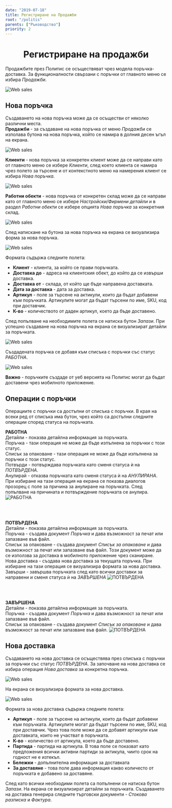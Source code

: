 ```yaml
---
date: "2019-07-18"
title: Регистриране на Продажби
root: "/politis"
parents: ["Ръководство"]
priority: 2
---
```

<h1 align="center">
    Регистриране на продажби
</h1>

Продажбите през Политис се осъществяват чрез модела поръчка-доставка. За функционалности свързани с поръчки от главното меню се избира *Продажби*.

![Web sales](./web-sales-menu.bg.png "Меню")

## Нова поръчка

Създаването на нова поръчка може да се осъществи от няколко различни места.   
<bullet></bullet> **Продажби** - за създаване на нова поръчка от меню *Продажби* се изполава бутона на нова поръчка, който се намира в долния десен ъгъл на екрана.

![Web sales](./web-sales-new-sale.bg.png "Продажби")

<bullet></bullet> **Клиенти** - нова поръчка за конкретен клиент може да се направи като от главното меню се избере *Клиенти*, след което клиента се намира чрез полето за търсене и от контекстното меню на намерения клиент се избира *Нова поръчка*.

![Web sales](./web-sales-customer-new-sale.bg.png "Клиенти")

<bullet></bullet> **Работни обекти** - нова поръчка от конкретен склад може да се направи като от главното меню се избере *Настройски/Фирмени детайли* и в раздел *Работни обекти* се избере опцията *Нова поръчка* за конкретния склад.

![Web sales](./web-sales-location-new-sale.bg.png "Работни обекти")

След натискане на бутона за нова поръчка на екрана се визуализира форма за нова поръчка.

![Web sales](./web-sales-new-form.bg.png "Форма за нова поръчка")

Формата съдържа следните полета:
* **Клиент** - клиента, за който се прави поръчката.
* **Доставка до** - адреса на клиентския обект, до който да се извърши доставка.
* **Доставка от** - склада, от който ще бъде направена доставката.
* **Дата за доставка** - дата за доставка.
* **Артикул** - поле за търсене на актикули, които да бъдат добавени към поръчката. Артикулите могат да бъдат търсени по име, SKU, код при доставчик.
* **К-во** - количеството от даден артикул, което да бъде доставено.

След попълване на необходимите полета се натиска бутон *Запази*. При успешно създаване на нова поръчка на екрана се визуализират детайли за поръчката.

![Web sales](./web-sales-order-details.bg.png "Детайли за поръчка")

Създадената поръчка се добавя към списъка с поръчки със статус *РАБОТНА*.

![Web sales](./web-sales-order-list.bg.png "Списък с поръчки")

**Важно** - поръчките създаде от уеб версията на Политис могат да бъдат доставени чрез мобилното приложение.

## Операции с поръчки

Операциите с поръчки са достъпни от списъка с поръчки. В края на всеки ред от списъка има бутон, чрез който са достъпни следните операции според статуса на поръчката.

<split-panel>
  <panel>
    <b>РАБОТНА</b>
     <br> <bullet></bullet> Детайли - показва детайлна информация за поръчката.
     <br> <bullet></bullet> Поръчка - тази операция не може да бъде изпълнена за поръчки с този статус.
     <br> <bullet></bullet> Списък за опаковане - тази операция не може да бъде изпълнена за поръчки с този статус.
     <br> <bullet></bullet> Потвърди - потвърждава поръчката като сменя статуса ѝ на <i>ПОТВЪРДЕНА</i>.
     <br> <bullet></bullet> Анулирай - отказва поръчката като сменя статуса ѝ на <i>АНУЛИРАНА</i>. При избиране на тази операция на екрана се показва диалогов прозорец с поле за причина за анулиране на поръчката. След попълване на причината и потвърждение поръчката се анулира.
  </panel>
  <panel>
    <img src="./web-sales-order-active.bg.png" alt="РАБОТНА"/>
  </panel>
</split-panel>

<br></br>

<split-panel>
  <panel>
    <b>ПОТВЪРДЕНА</b>
     <br> <bullet></bullet> Детайли - показва детайлна информация за поръчката.
     <br> <bullet></bullet> Поръчка - създава документ <i>Поръчка</i> и дава възможност за печат или запазване във файл.
     <br> <bullet></bullet> Списък за опаковане - създава документ <i>Списък за опаковане</i> и дава възможност за печат или запазване във файл. Този документ може да се използва за доставка в мобилното приложение чрез сканиране.
     <br> <bullet></bullet> Нова доставка - създава нова доставка за текущата поръчка. При избиране на тази операция се визуализира формата за нова доставка.
     <br> <bullet></bullet> Завърши - завършва поръчката след като всички доставки за направени и сменя статуса ѝ на <i>ЗАВЪРШЕНА</i>
  </panel>
  <panel>
    <img src="./web-sales-order-finilized.bg.png" alt="ПОТВЪРДЕНА"/>
  </panel>
</split-panel>

<br></br>

<split-panel>
  <panel>
    <b>ЗАВЪРШЕНА</b>
     <br> <bullet></bullet> Детайли - показва детайлна информация за поръчката.
     <br> <bullet></bullet> Поръчка - създава документ <i>Поръчка</i> и дава възможност за печат или запазване във файл.
     <br> <bullet></bullet> Списък за опаковане - създава документ <i>Списък за опаковане</i> и дава възможност за печат или запазване във файл.
  </panel>
  <panel>
    <img src="./web-sales-order-finilized.bg.png" alt="ПОТВЪРДЕНА"/>
  </panel>
</split-panel>

## Нова доставка

Създаването на нова доставка се осъществява през списъка с поръчки за поръчки със статус *ПОТВЪРДЕНА*. За започване на нова доставка се избира операция *Нова доставка* за конкретна поръчка.

![Web sales](./web-sales-shipment-new.bg.png "Списък с поръчки")

На екрана се визуализира формата за нова доставка.

![Web sales](./web-sales-shipment-form.bg.png "Списък с поръчки")

Формата за нова доставка съдържа следните полета:

* **Артикул** - поле за търсене на актикули, които да бъдат добавени към поръчката. Артикулите могат да бъдат търсени по име, SKU, код при доставчик. Чрез това поле може да се добавят артикули към доставката, които не участват в поръчката.
* **К-во** - количество от артикула, което да бъде доставено.
* **Партида** - партида на артикула. В това поле се показват като предложения всички активни партиди за актикула, чиито срок на годност не е изтекъл.
* **Бележки** - допълнителна информация за доставката
* **За доставяне** - това поле дава информация какво количесто от поръчката е добавено за доставяне.

След като всички необходими полета са попълнени се натиска бутон *Запази*. На екрана се визуализират детайли за поръчката. Създаването на доставка генерира следните търговски документи - *Стокова разписка* и *Фактура*.
